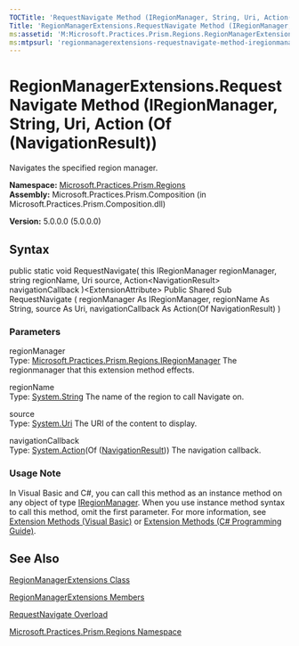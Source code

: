 ```yaml
---
TOCTitle: 'RequestNavigate Method (IRegionManager, String, Uri, Action(NavigationResult))'
Title: 'RegionManagerExtensions.RequestNavigate Method (IRegionManager, String, Uri, Action(NavigationResult)) (Microsoft.Practices.Prism.Regions)'
ms:assetid: 'M:Microsoft.Practices.Prism.Regions.RegionManagerExtensions.RequestNavigate(Microsoft.Practices.Prism.Regions.IRegionManager,System.String,System.Uri,System.Action{Microsoft.Practices.Prism.Regions.NavigationResult})'
ms:mtpsurl: 'regionmanagerextensions-requestnavigate-method-iregionmanager-string-string-action-navigationresult-mspp-regions.md'
---
```


# RegionManagerExtensions.RequestNavigate Method (IRegionManager, String, Uri, Action (Of (NavigationResult))

Navigates the specified region manager.

**Namespace:** [Microsoft.Practices.Prism.Regions](mspp-regions-namespace.md)
**Assembly:** Microsoft.Practices.Prism.Composition (in Microsoft.Practices.Prism.Composition.dll)

**Version:** 5.0.0.0 (5.0.0.0)

## Syntax
public static void RequestNavigate( this IRegionManager regionManager, string regionName, Uri source, Action&lt;NavigationResult&gt; navigationCallback )&lt;ExtensionAttribute&gt; Public Shared Sub RequestNavigate ( regionManager As IRegionManager, regionName As String, source As Uri, navigationCallback As Action(Of NavigationResult) )

### Parameters

regionManager  
Type: [Microsoft.Practices.Prism.Regions.IRegionManager](iregionmanager-interface-mspp-regions.md)
The regionmanager that this extension method effects.

regionName  
Type: [System.String](http://msdn.microsoft.com/en-us/library/s1wwdcbf)
The name of the region to call Navigate on.

source  
Type: [System.Uri](http://msdn.microsoft.com/en-us/library/txt7706a)
The URI of the content to display.

navigationCallback  
Type: [System.Action](http://msdn.microsoft.com/en-us/library/018hxwa8)(Of ([NavigationResult](navigationresult-class-mspp-regions.md)))
The navigation callback.

### Usage Note

In Visual Basic and C\#, you can call this method as an instance method on any object of type [IRegionManager](iregionmanager-interface-mspp-regions.md). When you use instance method syntax to call this method, omit the first parameter. For more information, see [Extension Methods (Visual Basic)](https://msdn.microsoft.com/en-us/library/bb384936.aspx) or [Extension Methods (C\# Programming Guide)](http://msdn.microsoft.com/en-us/library/bb383977.aspx).

## See Also
[RegionManagerExtensions Class](regionmanagerextensions-class-mspp-regions.md)

[RegionManagerExtensions Members](regionmanagerextensions-members-mspp-regions.md)

[RequestNavigate Overload](regionmanagerextensions-requestnavigate-method-iregionmanager-string-string-action-navigationresult-mspp-regions.md)

[Microsoft.Practices.Prism.Regions Namespace](mspp-regions-namespace.md)
